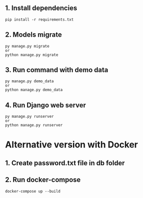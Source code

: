 ## 1. Install dependencies
```
pip install -r requirements.txt
```

## 2. Models migrate
```
py manage.py migrate
or
python manage.py migrate
```


## 3. Run command with demo data
```
py manage.py demo_data
or
python manage.py demo_data
```

## 4. Run Django web server
```
py manage.py runserver
or
python manage.py runserver
```

# Alternative version with Docker

## 1. Create password.txt file in db folder

## 2. Run docker-compose
```
docker-compose up --build
```